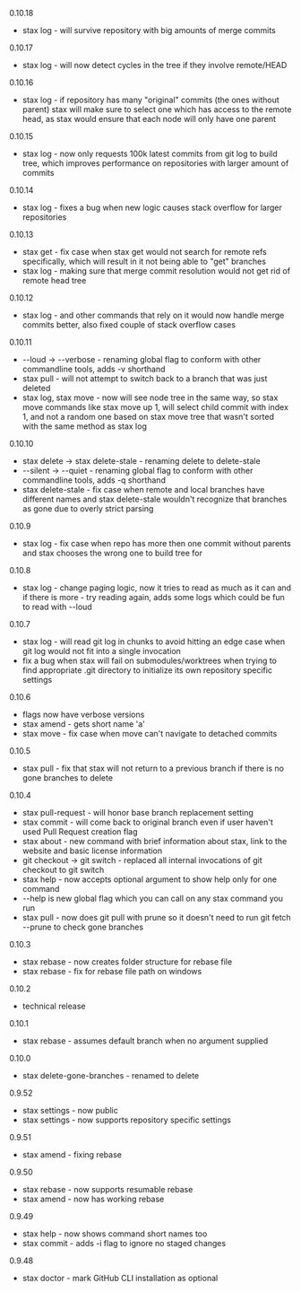 0.10.18
 * stax log - will survive repository with big amounts of merge commits

0.10.17
 * stax log - will now detect cycles in the tree if they involve remote/HEAD

0.10.16
 * stax log - if repository has many "original" commits (the ones without parent) stax will make sure to select one which has access to the remote head, as stax would ensure that each node will only have one parent

0.10.15
 * stax log - now only requests 100k latest commits from git log to build tree, which improves performance on repositories with larger amount of commits

0.10.14
 * stax log - fixes a bug when new logic causes stack overflow for larger repositories 

0.10.13
 * stax get - fix case when stax get would not search for remote refs specifically, which will result in it not being able to "get" branches
 * stax log - making sure that merge commit resolution would not get rid of remote head tree

0.10.12
 * stax log - and other commands that rely on it would now handle merge commits better, also fixed couple of stack overflow cases

0.10.11
 * --loud -> --verbose - renaming global flag to conform with other commandline tools, adds -v shorthand
 * stax pull - will not attempt to switch back to a branch that was just deleted
 * stax log, stax move - now will see node tree in the same way, so stax move commands like stax move up 1, will select child commit with index 1, and not a random one based on stax move tree that wasn't sorted with the same method as stax log
 
0.10.10
 * stax delete -> stax delete-stale - renaming delete to delete-stale
 * --silent -> --quiet - renaming global flag to conform with other commandline tools, adds -q shorthand
 * stax delete-stale - fix case when remote and local branches have different names and stax delete-stale wouldn't recognize that branches as gone due to overly strict parsing

0.10.9
 * stax log - fix case when repo has more then one commit without parents and stax chooses the wrong one to build tree for

0.10.8
 * stax log - change paging logic, now it tries to read as much as it can and if there is more - try reading again, adds some logs which could be fun to read with --loud

0.10.7
 * stax log - will read git log in chunks to avoid hitting an edge case when git log would not fit into a single invocation
 * fix a bug when stax will fail on submodules/worktrees when trying to find appropriate .git directory to initialize its own repository specific settings 

0.10.6
 * flags now have verbose versions
 * stax amend - gets short name 'a'
 * stax move - fix case when move can't navigate to detached commits

0.10.5
 * stax pull - fix that stax will not return to a previous branch if there is no gone branches to delete

0.10.4
 * stax pull-request - will honor base branch replacement setting
 * stax commit - will come back to original branch even if user haven't used Pull Request creation flag
 * stax about - new command with brief information about stax, link to the website and basic license information
 * git checkout -> git switch - replaced all internal invocations of git checkout to git switch
 * stax help - now accepts optional argument to show help only for one command
 * --help is new global flag which you can call on any stax command you run
 * stax pull - now does git pull with prune so it doesn't need to run git fetch --prune to check gone branches

0.10.3
 * stax rebase - now creates folder structure for rebase file
 * stax rebase - fix for rebase file path on windows

0.10.2
 * technical release

0.10.1
 * stax rebase - assumes default branch when no argument supplied

0.10.0
 * stax delete-gone-branches - renamed to delete

0.9.52
 * stax settings - now public
 * stax settings - now supports repository specific settings

0.9.51
 * stax amend - fixing rebase

0.9.50
 * stax rebase - now supports resumable rebase
 * stax amend - now has working rebase

0.9.49
 * stax help - now shows command short names too 
 * stax commit - adds -i flag to ignore no staged changes

0.9.48
 * stax doctor - mark GitHub CLI installation as optional
